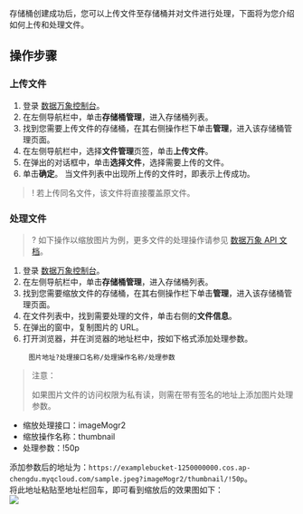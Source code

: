 
存储桶创建成功后，您可以上传文件至存储桶并对文件进行处理，下面将为您介绍如何上传和处理文件。

## 操作步骤

### 上传文件
1. 登录 [数据万象控制台](https://console.cloud.tencent.com/ci)。
2. 在左侧导航栏中，单击**存储桶管理**，进入存储桶列表。
3. 找到您需要上传文件的存储桶，在其右侧操作栏下单击**管理**，进入该存储桶管理页面。
4. 在左侧导航栏中，选择**文件管理**页签，单击**上传文件**。
5. 在弹出的对话框中，单击**选择文件**，选择需要上传的文件。
6. 单击**确定**。
当文件列表中出现所上传的文件时，即表示上传成功。
>! 若上传同名文件，该文件将直接覆盖原文件。
>

### 处理文件

>? 如下操作以缩放图片为例，更多文件的处理操作请参见 [数据万象 API 文档](https://cloud.tencent.com/document/product/460/6817)。
>
1. 登录 [数据万象控制台](https://console.cloud.tencent.com/ci)。
2. 在左侧导航栏中，单击**存储桶管理**，进入存储桶列表。
3. 找到您需要缩放文件的存储桶，在其右侧操作栏下单击**管理**，进入该存储桶管理页面。
4. 在文件列表中，找到需要处理的文件，单击右侧的**文件信息**。
5. 在弹出的窗中，复制图片的 URL。
8. 打开浏览器，并在浏览器的地址栏中，按如下格式添加处理参数。
<pre>
	<code class="language-sh">图片地址?处理接口名称/处理操作名称/处理参数</code>
</pre>
<blockquote class="d-mod-notice">
	<div class="d-mod-title d-notice-title">
		<i class="d-icon-notice"></i>注意：
	</div>
  <p>如果图片文件的访问权限为私有读，则需在带有签名的地址上添加图片处理参数。</p>
</blockquote>
 <ul>
	 <li>缩放处理接口：imageMogr2</li>
	 <li>缩放操作名称：thumbnail</li>
	 <li>处理参数：!50p</li>
	</ul>
添加参数后的地址为：<code>https://examplebucket-1250000000.cos.ap-chengdu.myqcloud.com/sample.jpeg?imageMogr2/thumbnail/!50p</code>。
</br>
将此地址粘贴至地址栏回车，即可看到缩放后的效果图如下：
</br>
<img src="https://main.qcloudimg.com/raw/f48dba67ddfac797136a552dc6a14816.jpg"></img>


